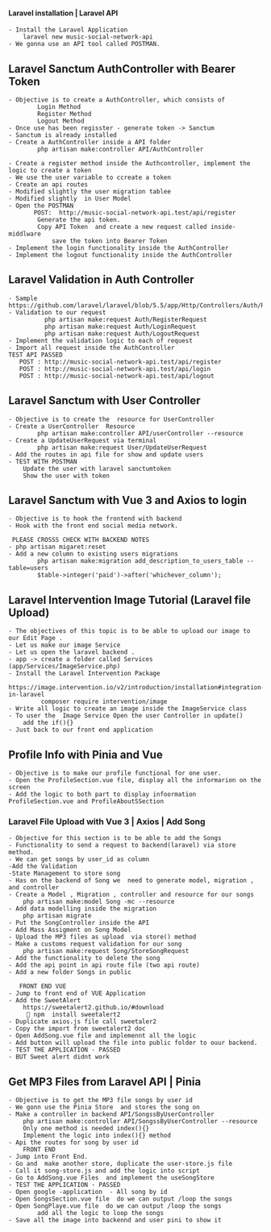 #### Laravel installation | Laravel API
    - Install the Laravel Application
        laravel new music-social-network-api    
    - We gonna use an API tool called POSTMAN.

## Laravel Sanctum AuthController with Bearer Token
    - Objective is to create a AuthController, which consists of 
            Login Method
            Register Method
            Logout Method
    - Once use has been regisster - generate token -> Sanctum
    - Sanctum is already installed 
    - Create a AuthController inside a API folder
            php artisan make:controller API/AuthController 

    - Create a register method inside the Authcontroller, implement the logic to create a token
    - We use the user variable to ccreate a token
    - Create an api routes  
    - Modified slightly the user migration tablee
    - Modified slightly  in User Model 
    - Open the POSTMAN
           POST:  http://music-social-network-api.test/api/register
            Generate the api token.
            Copy API Token  and create a new request called inside-middlware
                save the token into Bearer Token
    - Implement the login functionality inside the AuthController
    - Implement the logout functionality inside the AuthController

## Laravel Validation in Auth Controller
    - Sample https://github.com/laravel/laravel/blob/5.5/app/Http/Controllers/Auth/RegisterController.php
    - Validation to our request 
              php artisan make:request Auth/RegisterRequest
              php artisan make:request Auth/LoginRequest
              php artisan make:request Auth/LogoutRequest
    - Implement the validation logic to each of request
    - Import all request inside the AuthController
    TEST API PASSED
       POST : http://music-social-network-api.test/api/register
       POST : http://music-social-network-api.test/api/login
       POST : http://music-social-network-api.test/api/logout

## Laravel Sanctum with User Controller
    - Objective is to create the  resource for UserController
    - Create a UserController  Resource
            php artisan make:controller API/userController --resource
    - Create a UpdateUserRequest via terminal
            php artisan make:request User/UpdateUserRequest
    - Add the routes in api file for show and update users
    - TEST WITH POSTMAN
        Update the user with laravel sanctumtoken
        Show the user with token

## Laravel Sanctum with Vue 3 and Axios to login
    - Objective is to hook the frontend with backend 
    - Hook with the front end social media network.

     PLEASE CROSSS CHECK WITH BACKEND NOTES 
    - php artisan migaret:reset 
    - Add a new column to existing users migrations
            php artisan make:migration add_description_to_users_table --table=users 
            $table->integer('paid')->after('whichever_column');

## Laravel Intervention Image Tutorial (Laravel file Upload)
    - The objectives of this topic is to be able to upload our image to our Edit Page .
    - Let us make our image Service
    - Let us open the laravel backend .
    - app -> create a folder called Services (app/Services/ImageService.php)
    - Install the Laravel Intervention Package
        https://image.intervention.io/v2/introduction/installation#integration-in-laravel
             composer require intervention/image
    - Write all logic to create an image inside the ImageService class
    - To user the  Image Service Open the user Controller in update()
        add the if(){}
    - Just back to our front end application

## Profile Info with Pinia and Vue
    - Objective is to make our profile functional for one user.
    - Open the ProfileSection.vue file, display all the informarion on the screen
    - Add the logic to both part to display infoormation ProfileSection.vue and ProfileAboutSSection

### Laravel File Upload with Vue 3 | Axios | Add Song
    - Objective for this section is to be able to add the Songs
    - Functionality to send a request to backend(laravel) via store method.
    - We can get songs by user_id as column
    -Add the Validation
    -State Management to store song
    - Has on the backend of Song we  need to generate model, migration ,  and controller
    - Create a Model , Migration , controller and resource for our songs
        php artisan make:model Song -mc --resource 
    - Add data modelling inside the migration
        php artisan migrate  
    - Put the SongController inside the API 
    - Add Mass Assigment on Song Model
    - Upload the MP3 files as upload  via store() method
    - Make a customs request validation for our song
        php artisan make:request Song/StoreSongRequest 
    - Add the functionality to delete the song
    - Add the api point in api route file (two api route)
    - Add a new folder Songs in public

       FRONT END VUE 
    - Jump to front end of VUE Application
    - Add the SweetAlert
        https://sweetalert2.github.io/#download
          npm  install sweetalert2  
    - Duplicate axios.js file call sweetaler2
    - Copy the import from sweetalert2 doc
    - Open AddSong.vue file and implemennt all the logic
    - Add button will upload the file into public folder to ouur backend.
    - TEST THE APPLICATION - PASSED
    - BUT Sweet alert didnt work

##  Get MP3 Files from Laravel API | Pinia
    - Objective is to get the MP3 file songs by user id 
    - We gonn use the Pinia Store  and stores the song on
    - Make a controller in backend API/SongssByUserController
        php artisan make:controller API/SongssByUserController --resource
        Only one method is needed index(){}
        Implement the logic into index(){} method
    - Api the routes for song by user id
        FRONT END
    - Jump into Front End.
    - Go and  make another store, duplicate the user-store.js file 
    - Call it song-store.js and add the logic into script
    - Go to AddSong.vue Files  and implement the useSongStore
    - TEST THE APPLICATION - PASSED 
    - Open google -application  - All song by id
    - Open SongsSection.vue file  do we can output /loop the songs
    - Open SongPlaye.vue file  do we can output /loop the songs
            add all the logic to loop the songs
    - Save all the image into backennd and user pini to show it

    


